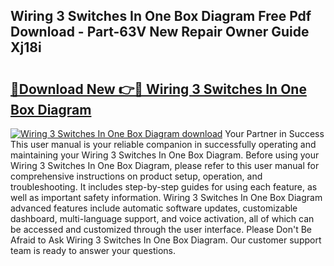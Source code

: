 ## Wiring 3 Switches In One Box Diagram Free Pdf Download - Part-63V New Repair Owner Guide Xj18i

# <h2><a href="http://dfqiz1c.blite.top/?on=Wiring+3+Switches+In+One+Box+Diagram">🔗Download New 👉🔴 Wiring 3 Switches In One Box Diagram</a></h2>

[![Wiring 3 Switches In One Box Diagram download](https://i.imgur.com/lujVjoI.png)](http://dfqiz1c.blite.top/?on=Wiring+3+Switches+In+One+Box+Diagram)
Your Partner in Success This user manual is your reliable companion in successfully operating and maintaining your Wiring 3 Switches In One Box Diagram. Before using your Wiring 3 Switches In One Box Diagram, please refer to this user manual for comprehensive instructions on product setup, operation, and troubleshooting. It includes step-by-step guides for using each feature, as well as important safety information. Wiring 3 Switches In One Box Diagram advanced features include automatic software updates, customizable dashboard, multi-language support, and voice activation, all of which can be accessed and customized through the user interface. Please Don't Be Afraid to Ask Wiring 3 Switches In One Box Diagram. Our customer support team is ready to answer your questions.
